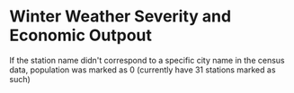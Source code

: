 # Winter Weather Severity and Economic Outpout
 If the station name didn't correspond to a specific city name in the census data, population was marked as 0 (currently have 31 stations marked as such)
